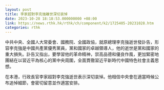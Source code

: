```yaml
---
layout: post
title: 李家超對李克強離世深切哀悼
date: 2023-10-28 18:18:53.000000000 +08:00
link: https://news.rthk.hk/rthk/ch/component/k2/1725405-20231028.htm
categories: rthk
---
```


中共中央、全國人大常委會、國務院、全國政協，就原總理李克強逝世發訃告，形容李克強是中國共產黨優秀黨員，黨和國家的卓越領導人，他的逝世是黨和國家的重大損失。訃告又指出，要學習他的革命精神，崇高品德和優良作風，更加緊密地團結在以習近平為核心的黨中央周圍，全面貫徹習近平新時代中國特色社會主義思想。

在本港，行政長官李家超對李克強逝世表示深切哀悼。他相信中央會在適當時候公布追悼細節，會密切留意並作適當安排。
